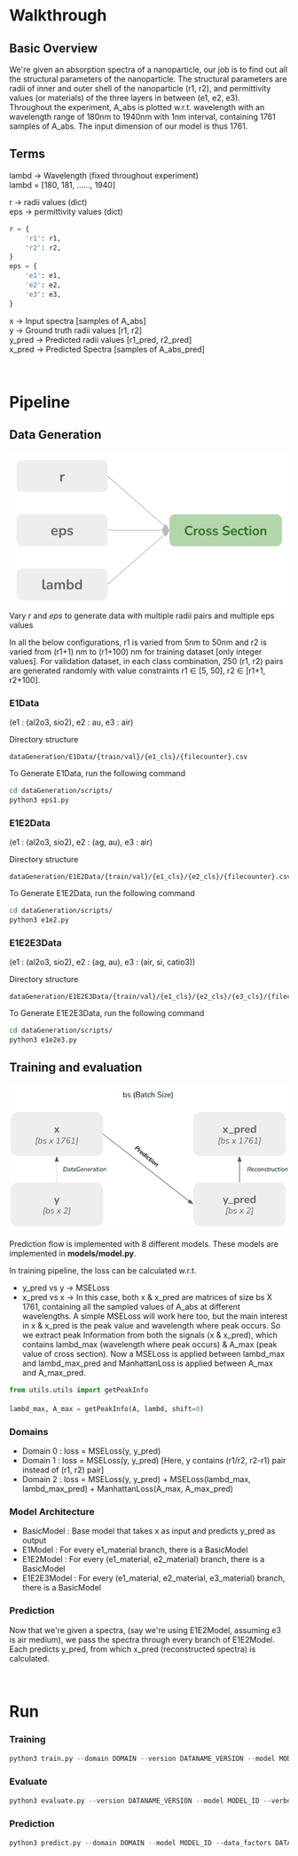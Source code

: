 # Walkthrough

## Basic Overview
We're given an absorption spectra of a nanoparticle, our job is to find out all the structural parameters of the nanoparticle. The structural parameters are radii of inner and outer shell of the nanoparticle (r1, r2), and permittivity values (or materials) of the three layers in between (e1, e2, e3).
<br/>
Throughout the experiment, A_abs is plotted w.r.t. wavelength with an wavelength range of 180nm to 1940nm with 1nm interval, containing 1761 samples of A_abs. The input dimension of our model is thus 1761.

## Terms

lambd &rarr; Wavelength (fixed throughout experiment) <br/>
lambd = [180, 181, ......, 1940] <br/>

r &rarr; radii values (dict) <br/>
eps &rarr; permittivity values (dict)
```python
r = {
    'r1': r1, 
    'r2': r2,
}
eps = {
    'e1': e1,
    'e2': e2,
    'e3': e3,
}
```
x &rarr; Input spectra [samples of A_abs] <br/>
y &rarr; Ground truth radii values [r1, r2] <br/>
y_pred &rarr; Predicted radii values [r1_pred, r2_pred] <br/>
x_pred &rarr; Predicted Spectra [samples of A_abs_pred] <br/>

<br/>

# Pipeline

## Data Generation

![plot](./readme_images/dataGeneration.png)
<br/>
Vary <i>r</i> and <i>eps</i> to generate data with multiple radii pairs and multiple eps values

In all the below configurations, r1 is varied from 5nm to 50nm and r2 is varied from (r1+1) nm to (r1+100) nm for training dataset [only integer values]. For validation dataset, in each class combination, 250 (r1, r2) pairs are generated randomly with value constraints r1 ∈ [5, 50], r2 ∈ [r1+1, r2+100].

### E1Data
(e1 : (al2o3, sio2), e2 : au, e3 : air)

Directory structure 

    dataGeneration/E1Data/{train/val}/{e1_cls}/{filecounter}.csv

To Generate E1Data, run the following command
```bash
cd dataGeneration/scripts/
python3 eps1.py
```

### E1E2Data
(e1 : (al2o3, sio2), e2 : (ag, au), e3 : air)

Directory structure 

    dataGeneration/E1E2Data/{train/val}/{e1_cls}/{e2_cls}/{filecounter}.csv

To Generate E1E2Data, run the following command
```bash
cd dataGeneration/scripts/
python3 e1e2.py
```

### E1E2E3Data
(e1 : (al2o3, sio2), e2 : (ag, au), e3 : (air, si, catio3))

Directory structure 

    dataGeneration/E1E2E3Data/{train/val}/{e1_cls}/{e2_cls}/{e3_cls}/{filecounter}.csv

To Generate E1E2E3Data, run the following command
```bash
cd dataGeneration/scripts/
python3 e1e2e3.py
```



## Training and evaluation

![plot](./readme_images/pipeline.png)
<br/>

Prediction flow is implemented with 8 different models. These models are implemented in <b>models/model.py</b>.

In training pipeline, the loss can be calculated w.r.t. <br/>
<ul>
    <li> y_pred vs y &rarr; MSELoss </li>
    <li> 
        x_pred vs x &rarr; In this case, both x & x_pred are matrices of size bs X 1761, containing all the sampled values of A_abs at different wavelengths. A simple MSELoss will work here too, but the main interest in x & x_pred is the peak value and wavelength where peak occurs. So we extract peak Information from both the signals (x & x_pred), which contains lambd_max (wavelength where peak occurs) & A_max (peak value of cross section). Now a MSELoss is applied between lambd_max and lambd_max_pred and ManhattanLoss is applied between A_max and A_max_pred.
    </li>
</ul>

```python
from utils.utils import getPeakInfo

lambd_max, A_max = getPeakInfo(A, lambd, shift=0)
```


### Domains

<ul>
    <li>Domain 0 : loss = MSELoss(y, y_pred) </li>
    <li>Domain 1 : loss = MSELoss(y, y_pred) [Here, y contains (r1/r2, r2-r1) pair instead of (r1, r2) pair] </li>
    <li>Domain 2 : loss = MSELoss(y, y_pred) + MSELoss(lambd_max, lambd_max_pred) + ManhattanLoss(A_max, A_max_pred) </li>
</ul>


### Model Architecture

<ul>
    <li>BasicModel : Base model that takes x as input and predicts y_pred as output</li>
    <li>E1Model : For every e1_material branch, there is a BasicModel</li>
    <li>E1E2Model : For every (e1_material, e2_material) branch, there is a BasicModel</li>
    <li>E1E2E3Model : For every (e1_material, e2_material, e3_material) branch, there is a BasicModel</li>
</ul>

### Prediction

Now that we're given a spectra, (say we're using E1E2Model, assuming e3 is air medium), we pass the spectra through every branch of E1E2Model. Each predicts y_pred, from which x_pred (reconstructed spectra) is calculated. 


<br/>

# Run

### Training
```python
python3 train.py --domain DOMAIN --version DATANAME_VERSION --model MODEL_ID --save SAVE --data_factors DATA_FACTORS --verbose VERBOSE --mode MODE --log LOG
```

### Evaluate
```python
python3 evaluate.py --version DATANAME_VERSION --model MODEL_ID --verbose VERBOSE --data_factors DATA_FACTORS --mode MODE --domain DOMAIN
```

### Prediction
```python
python3 predict.py --domain DOMAIN --model MODEL_ID --data_factors DATA_FACTORS --mode MODE --log LOG --plot PLOT
```

